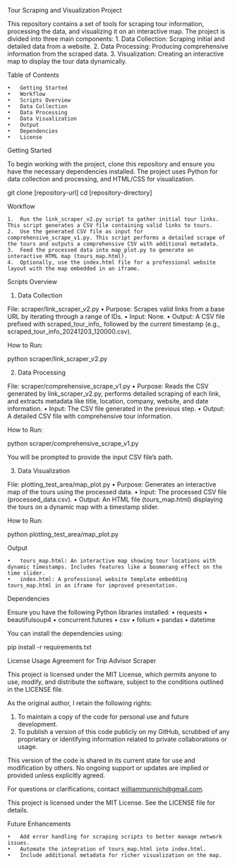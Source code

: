 Tour Scraping and Visualization Project

This repository contains a set of tools for scraping tour information, processing the data, and visualizing it on an interactive map. The project is divided into three main components:
	1.	Data Collection: Scraping initial and detailed data from a website.
	2.	Data Processing: Producing comprehensive information from the scraped data.
	3.	Visualization: Creating an interactive map to display the tour data dynamically.

Table of Contents

	•	Getting Started
	•	Workflow
	•	Scripts Overview
	•	Data Collection
	•	Data Processing
	•	Data Visualization
	•	Output
	•	Dependencies
	•	License

Getting Started

To begin working with the project, clone this repository and ensure you have the necessary dependencies installed. The project uses Python for data collection and processing, and HTML/CSS for visualization.

git clone [repository-url]
cd [repository-directory]

Workflow

	1.	Run the link_scraper_v2.py script to gather initial tour links. This script generates a CSV file containing valid links to tours.
	2.	Use the generated CSV file as input for comprehensive_scrape_v1.py. This script performs a detailed scrape of the tours and outputs a comprehensive CSV with additional metadata.
	3.	Feed the processed data into map_plot.py to generate an interactive HTML map (tours_map.html).
	4.	Optionally, use the index.html file for a professional website layout with the map embedded in an iframe.

Scripts Overview

1. Data Collection

File: scraper/link_scraper_v2.py
	•	Purpose: Scrapes valid links from a base URL by iterating through a range of IDs.
	•	Input: None.
	•	Output: A CSV file prefixed with scraped_tour_info_ followed by the current timestamp (e.g., scraped_tour_info_20241203_120000.csv).

How to Run:

python scraper/link_scraper_v2.py

2. Data Processing

File: scraper/comprehensive_scrape_v1.py
	•	Purpose: Reads the CSV generated by link_scraper_v2.py, performs detailed scraping of each link, and extracts metadata like title, location, company, website, and date information.
	•	Input: The CSV file generated in the previous step.
	•	Output: A detailed CSV file with comprehensive tour information.

How to Run:

python scraper/comprehensive_scrape_v1.py

You will be prompted to provide the input CSV file’s path.

3. Data Visualization

File: plotting_test_area/map_plot.py
	•	Purpose: Generates an interactive map of the tours using the processed data.
	•	Input: The processed CSV file (processed_data.csv).
	•	Output: An HTML file (tours_map.html) displaying the tours on a dynamic map with a timestamp slider.

How to Run:

python plotting_test_area/map_plot.py

Output

	•	tours_map.html: An interactive map showing tour locations with dynamic timestamps. Includes features like a boomerang effect on the time slider.
	•	index.html: A professional website template embedding tours_map.html in an iframe for improved presentation.

Dependencies

Ensure you have the following Python libraries installed:
	•	requests
	•	beautifulsoup4
	•	concurrent.futures
	•	csv
	•	folium
	•	pandas
	•	datetime

You can install the dependencies using:

pip install -r requirements.txt

License
Usage Agreement for Trip Advisor Scraper

This project is licensed under the MIT License, which permits anyone to use, modify, and distribute the software, subject to the conditions outlined in the LICENSE file.

As the original author, I retain the following rights:
1. To maintain a copy of the code for personal use and future development.
2. To publish a version of this code publicly on my GitHub, scrubbed of any proprietary or identifying information related to private collaborations or usage.

This version of the code is shared in its current state for use and modification by others. No ongoing support or updates are implied or provided unless explicitly agreed.

For questions or clarifications, contact williammunnich@gmail.com.

This project is licensed under the MIT License. See the LICENSE file for details.

Future Enhancements

	•	Add error handling for scraping scripts to better manage network issues.
	•	Automate the integration of tours_map.html into index.html.
	•	Include additional metadata for richer visualization on the map.



